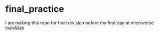 # final_practice
I am making this repo for final revision before my first day at microverse InshAllah
